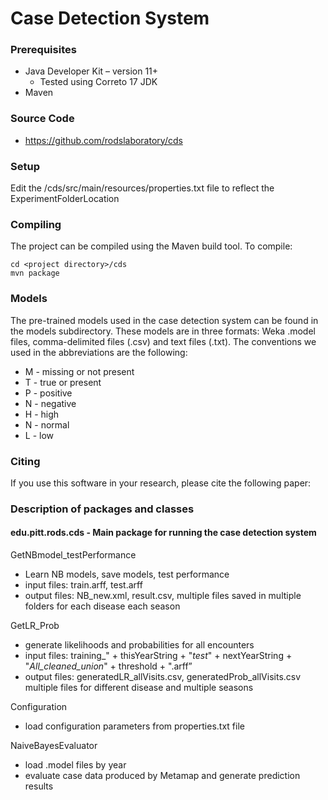 # Case Detection System 

### Prerequisites
* Java Developer Kit – version 11+
  * Tested using Correto 17 JDK
* Maven

### Source Code
-	https://github.com/rodslaboratory/cds


### Setup
Edit the <project directory>/cds/src/main/resources/properties.txt file to reflect the ExperimentFolderLocation


### Compiling
The project can be compiled using the Maven build tool.  To compile:
```
cd <project directory>/cds 
mvn package
```
### Models
The pre-trained models used in the case detection system can be found in the models subdirectory.  These models are in 
three formats: Weka .model files, comma-delimited files (.csv) and text files (.txt). The conventions we used in the
abbreviations are the following:
* M - missing or not present
* T - true or present
* P - positive
* N - negative
* H - high
* N - normal 
* L - low


### Citing
If you use this software in your research, please cite the following paper:


### Description of packages and classes

#### edu.pitt.rods.cds - Main package for running the case detection system
 

GetNBmodel_testPerformance
* Learn NB models, save models, test performance
* input files: train.arff, test.arff
* output files:  NB_new.xml, result.csv, multiple files saved in multiple folders for each disease each season


GetLR_Prob
* generate likelihoods and probabilities for all encounters
* input files: training_" + thisYearString + "_test_" + nextYearString + "_All_cleaned_union_" + threshold + ".arff”
* output files: generatedLR_allVisits.csv, generatedProb_allVisits.csv multiple files for different disease and multiple seasons

Configuration
* load configuration parameters from properties.txt file

NaiveBayesEvaluator
* load .model files by year
* evaluate case data produced by Metamap and generate prediction results 



